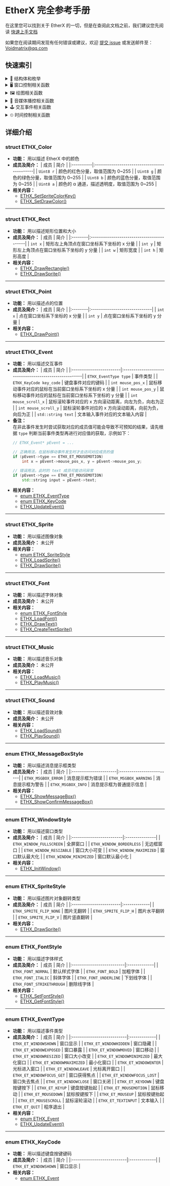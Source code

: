 # EtherX 完全参考手册

在这里您可以找到关于 EtherX 的一切，但是在查阅此文档之前，我们建议您先阅读 [快速上手文档](quick-start.md)

如果您在阅读期间发现有任何错误或建议，欢迎 [提交 issue](https://github.com/VoidmatrixHeathcliff/EtherX/issues) 或发送邮件至： Voidmatrix@qq.com

## 快速索引

<details>
    <summary>💼 结构体和枚举</summary>

+ [struct ETHX_Color](#ETHX_Color)
+ [struct ETHX_Rect](#ETHX_Rect)
+ [struct ETHX_Point](#ETHX_Point)
+ [struct ETHX_Event](#ETHX_Event)
+ [struct ETHX_Sprite](#ETHX_Sprite)
+ [struct ETHX_Font](#ETHX_Font)
+ [struct ETHX_Music](#ETHX_Music)
+ [struct ETHX_Sound](#ETHX_Sound)
+ [enum ETHX_MessageBoxStyle](#ETHX_MessageBoxStyle)
+ [enum ETHX_WindowStyle](#ETHX_WindowStyle)
+ [enum ETHX_SpriteStyle](#ETHX_SpriteStyle)
+ [enum ETHX_FontStyle](#ETHX_FontStyle)
+ [enum ETHX_EventType](#ETHX_EventType)
+ [enum ETHX_KeyCode](#ETHX_KeyCode)
    
</details>

<details>
    <summary>🖥 窗口控制相关函数</summary>
</details>

<details>
    <summary>🖼 绘图相关函数</summary>
</details>

<details>
    <summary>🎼 音媒体播控相关函数</summary>
</details>

<details>
    <summary>🕹 交互事件相关函数</summary>
</details>

<details>
    <summary>⏲ 时间控制相关函数</summary>
</details>

## 详细介绍

<a id="ETHX_Color"></a>
### struct ETHX_Color
+ **功能：** 用以描述 EtherX 中的颜色
+ **成员及简介：**
    | 成员      | 简介                                        |
    |:----------|:--------------------------------------------|
    | `Uint8 r` | 颜色的红色分量，取值范围为 0~255            |
    | `Uint8 g` | 颜色的绿色分量，取值范围为 0~255            |
    | `Uint8 b` | 颜色的蓝色分量，取值范围为 0~255            |
    | `Uint8 a` | 颜色的 α 通道，描述透明度，取值范围为 0~255 |
+ **相关内容：**
    - [ETHX_SetSpriteColorKey()](#ETHX_SetSpriteColorKey)
    - [ETHX_SetDrawColor()](#ETHX_SetDrawColor)

***

<a id="ETHX_Rect"></a>
### struct ETHX_Rect
+ **功能：** 用以描述矩形位置和大小
+ **成员及简介：**
    | 成员    | 简介                                      |
    |:--------|:------------------------------------------|
    | `int x` | 矩形左上角顶点在窗口坐标系下坐标的 x 分量 |
    | `int y` | 矩形左上角顶点在窗口坐标系下坐标的 y 分量 |
    | `int w` | 矩形宽度                                  |
    | `int h` | 矩形高度                                  |
+ **相关内容：**
    - [ETHX_DrawRectangle()](#ETHX_DrawRectangle)
    - [ETHX_DrawSprite()](#ETHX_DrawSprite)

***

<a id="ETHX_Point"></a>
### struct ETHX_Point
+ **功能：** 用以描述点的位置
+ **成员及简介：**
    | 成员    | 简介                          |
    |:--------|:------------------------------|
    | `int x` | 点在窗口坐标系下坐标的 x 分量 |
    | `int y` | 点在窗口坐标系下坐标的 y 分量 |
+ **相关内容：**
    - [ETHX_DrawPoint()](#ETHX_DrawPoint)

***

<a id="ETHX_Event"></a>
### struct ETHX_Event
+ **功能：** 用以描述交互事件
+ **成员及简介：**
    | 成员                    | 简介                                                  |
    |:------------------------|:------------------------------------------------------|
    | `ETHX_EventType type`   | 事件类型                                              |
    | `ETHX_KeyCode key_code` | 键盘事件对应的键码                                    |
    | `int mouse_pos_x`       | 鼠标移动事件对应的鼠标在当前窗口坐标系下坐标的 x 分量 |
    | `int mouse_pos_y`       | 鼠标移动事件对应的鼠标在当前窗口坐标系下坐标的 y 分量 |
    | `int mouse_scroll_x`    | 鼠标滚轮事件对应的 x 方向滚动距离，向左为负，向右为正 |
    | `int mouse_scroll_y`    | 鼠标滚轮事件对应的 x 方向滚动距离，向前为负，向后为正 |
    | `std::string text`      | 文本输入事件对应的文本输入内容                        |
+ **备注：**  
在非此事件发生时尝试获取对应的成员值可能会导致不可预知的结果，请先根据 `type` 判断当前事件类型再进行对应值的获取，示例如下：
    ```c++
    // ETHX_Event* pEvent = ...

    // 正确用法，在鼠标移动事件发生时才去访问对应成员的值
    if (pEvent->type == ETHX_ET_MOUSEMOTION)
        int x = pEvent->mouse_pos_x, y = pEvent->mouse_pos_y;

    // 错误用法，此时的 text 成员可能访问异常
    if (pEvent->type == ETHX_ET_MOUSEMOTION)
        std::string input = pEvent->text;
    ```
+ **相关内容：**
    - [enum ETHX_EventType](#ETHX_EventType)
    - [enum ETHX_KeyCode](#ETHX_KeyCode)
    - [ETHX_UpdateEvent()](#ETHX_UpdateEvent)

***

<a id="ETHX_Sprite"></a>
### struct ETHX_Sprite
+ **功能：** 用以描述图像对象
+ **成员及简介：** 未公开
+ **相关内容：**
    - [enum ETHX_SpriteStyle](#ETHX_SpriteStyle)
    - [ETHX_LoadSprite()](#ETHX_LoadSprite)
    - [ETHX_DrawSprite()](#ETHX_DrawSprite)

***

<a id="ETHX_Font"></a>
### struct ETHX_Font
+ **功能：** 用以描述字体对象
+ **成员及简介：** 未公开
+ **相关内容：**
    - [enum ETHX_FontStyle](#ETHX_FontStyle)
    - [ETHX_LoadFont()](#ETHX_LoadFont)
    - [ETHX_DrawText()](#ETHX_DrawText)
    - [ETHX_CreateTextSprite()](#ETHX_CreateTextSprite)

***

<a id="ETHX_Music"></a>
### struct ETHX_Music
+ **功能：** 用以描述音乐对象
+ **成员及简介：** 未公开
+ **相关内容：**
    - [ETHX_LoadMusic()](#ETHX_LoadMusic)
    - [ETHX_PlayMusic()](#ETHX_PlayMusic)

***

<a id="ETHX_Sound"></a>
### struct ETHX_Sound
+ **功能：** 用以描述音效对象
+ **成员及简介：** 未公开
+ **相关内容：**
    - [ETHX_LoadSound()](#ETHX_LoadSound)
    - [ETHX_PlaySound()](#ETHX_PlaySound)

***

<a id="ETHX_MessageBoxStyle"></a>
### enum ETHX_MessageBoxStyle
+ **功能：** 用以描述消息提示框类型
+ **成员及简介：**
    | 成员                  | 简介                     |
    |:----------------------|:-------------------------|
    | `ETHX_MSGBOX_ERROR`   | 消息提示框为错误         |
    | `ETHX_MSGBOX_WARNING` | 消息提示框为警告         |
    | `ETHX_MSGBOX_INFO`    | 消息提示框为普通提示信息 |
+ **相关内容：**
    - [ETHX_ShowMessageBox()](#ETHX_ShowMessageBox)
    - [ETHX_ShowConfirmMessageBox()](#ETHX_ShowConfirmMessageBox)

***

<a id="ETHX_WindowStyle"></a>
### enum ETHX_WindowStyle
+ **功能：** 用以描述窗口类型
+ **成员及简介：**
    | 成员                     | 简介           |
    |:-------------------------|:---------------|
    | `ETHX_WINDOW_FULLSCREEN` | 全屏窗口       |
    | `ETHX_WINDOW_BORDERLESS` | 无边框窗口     |
    | `ETHX_WINDOW_RESIZABLE`  | 窗口大小可变   |
    | `ETHX_WINDOW_MAXIMIZED`  | 窗口默认最大化 |
    | `ETHX_WINDOW_MINIMIZED`  | 窗口默认最小化 |
+ **相关内容：**
    - [ETHX_InitWindow()](#ETHX_InitWindow)

***

<a id="ETHX_SpriteStyle"></a>
### enum ETHX_SpriteStyle
+ **功能：** 用以描述图片对象翻转类型
+ **成员及简介：**
    | 成员                    | 简介         |
    |:------------------------|:-------------|
    | `ETHX_SPRITE_FLIP_NONE` | 图片无翻转   |
    | `ETHX_SPRITE_FLIP_H`    | 图片水平翻转 |
    | `ETHX_SPRITE_FLIP_V`    | 图片竖直翻转 |
+ **相关内容：**
    - [ETHX_DrawSprite()](#ETHX_DrawSprite)

***

<a id="ETHX_FontStyle"></a>
### enum ETHX_FontStyle
+ **功能：** 用以描述字体样式
+ **成员及简介：**
    | 成员                      | 简介         |
    |:--------------------------|:-------------|
    | `ETHX_FONT_NORMAL`        | 默认样式字体 |
    | `ETHX_FONT_BOLD`          | 加粗字体     |
    | `ETHX_FONT_ITALIC`        | 斜体字体     |
    | `ETHX_FONT_UNDERLINE`     | 下划线字体   |
    | `ETHX_FONT_STRIKETHROUGH` | 删除线字体   |
+ **相关内容：**
    - [ETHX_SetFontStyle()](#ETHX_SetFontStyle)
    - [ETHX_GetFontStyle()](#ETHX_GetFontStyle)

***

<a id="ETHX_EventType"></a>
### enum ETHX_EventType
+ **功能：** 用以描述事件类型
+ **成员及简介：**
    | 成员                       | 简介         |
    |:---------------------------|:-------------|
    | `ETHX_ET_WINDOWSHOWN`      | 窗口显示     |
    | `ETHX_ET_WINDOWHIDDEN`     | 窗口隐藏     |
    | `ETHX_ET_WINDOWEXPOSED`    | 窗口暴露     |
    | `ETHX_ET_WINDOWMOVED`      | 窗口移动     |
    | `ETHX_ET_WINDOWRESIZED`    | 窗口大小改变 |
    | `ETHX_ET_WINDOWMINIMIZED`  | 最大化窗口   |
    | `ETHX_ET_WINDOWMAXIMIZED`  | 最小化窗口   |
    | `ETHX_ET_WINDOWENTER`      | 光标进入窗口 |
    | `ETHX_ET_WINDOWLEAVE`      | 光标离开窗口 |
    | `ETHX_ET_WINDOWFOCUS_GET`  | 窗口获得焦点 |
    | `ETHX_ET_WINDOWFOCUS_LOST` | 窗口失去焦点 |
    | `ETHX_ET_WINDOWCLOSE`      | 窗口关闭     |
    | `ETHX_ET_KEYDOWN`          | 键盘按键按下 |
    | `ETHX_ET_KEYUP`            | 键盘按键抬起 |
    | `ETHX_ET_MOUSEMOTION`      | 鼠标移动     |
    | `ETHX_ET_MOUSEDOWN`        | 鼠标按键按下 |
    | `ETHX_ET_MOUSEUP`          | 鼠标按键抬起 |
    | `ETHX_ET_MOUSESCROLL`      | 鼠标滚轮滚动 |
    | `ETHX_ET_TEXTINPUT`        | 文本输入     |
    | `ETHX_ET_QUIT`             | 程序退出     |
+ **相关内容：**
    - [enum ETHX_Event](#ETHX_Event)
    - [ETHX_UpdateEvent()](#ETHX_UpdateEvent)

***

<a id="ETHX_KeyCode"></a>
### enum ETHX_KeyCode
+ **功能：** 用以描述键盘按键键码
+ **成员及简介：**
    | 成员                       | 简介         |
    |:---------------------------|:-------------|
    | `ETHX_ET_WINDOWSHOWN`      | 窗口显示     |
+ **相关内容：**
    - [enum ETHX_Event](#ETHX_Event)